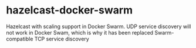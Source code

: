 # hazelcast-docker-swarm

Hazelcast with scaling support in Docker Swarm. UDP service discovery will not work in Docker Swam, which is why it has been replaced Swarm-compatible TCP service discovery